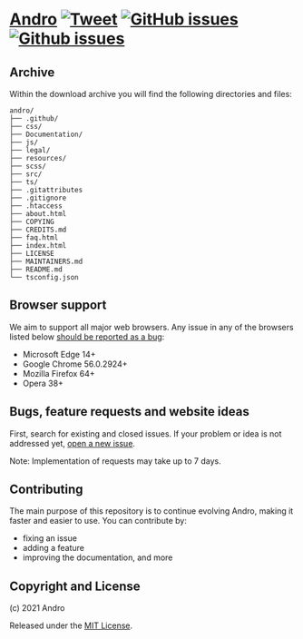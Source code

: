 <!-- SPDX-License-Identifier: MIT -->

# [Andro](https://cmihai99.github.io/andro) [![Tweet](https://img.shields.io/twitter/url/http/shields.io.svg?style=social)](https://twitter.com/intent/tweet?text=Find%20over%20100%20new%20and%20exciting%20websites%20at&url=http://cmihai99.github.io/andro&via=androteamfaq&hashtags=andro,webdevelopment,website,websitefinder,developers) [![GitHub issues](https://img.shields.io/github/issues/CMihai99/andro)](https://github.com/CMihai99/andro/issues) [![Github issues](https://img.shields.io/github/issues-closed/CMihai99/andro)](https://github.com/CMihai99/andro/issues?q=is%3Aissue+is%3Aclosed)

## Archive

Within the download archive you will find the following directories and files:

```
andro/
├── .github/
├── css/
├── Documentation/
├── js/
├── legal/
├── resources/
├── scss/
├── src/
├── ts/
├── .gitattributes
├── .gitignore
├── .htaccess
├── about.html
├── COPYING
├── CREDITS.md
├── faq.html
├── index.html
├── LICENSE
├── MAINTAINERS.md
├── README.md
└── tsconfig.json
```

## Browser support

We aim to support all major web browsers. Any issue in any of the browsers listed below
[should be reported as a bug](https://github.com/CMihai99/andro/issues/new?assignees=&labels=bug&template=bug_report.md&title=%5BBug%5D):

- Microsoft Edge 14+
- Google Chrome 56.0.2924+
- Mozilla Firefox 64+
- Opera 38+
<!--
- Samsung Internet 6.2.01.12+
- Huawei Browser 9.1.0.103+
-->

## Bugs, feature requests and website ideas

First, search for existing and closed issues.
If your problem or idea is not addressed yet,
[open a new issue](https://github.com/CMihai99/andro/issues/new/choose).

Note: Implementation of requests may take up to 7 days.

## Contributing

The main purpose of this repository is to continue evolving Andro,
making it faster and easier to use. You can contribute by:

- fixing an issue
- adding a feature
- improving the documentation, and more

## Copyright and License

(c) 2021 Andro

Released under the [MIT License](https://github.com/CMihai99/andro/blob/main/LICENSE).
